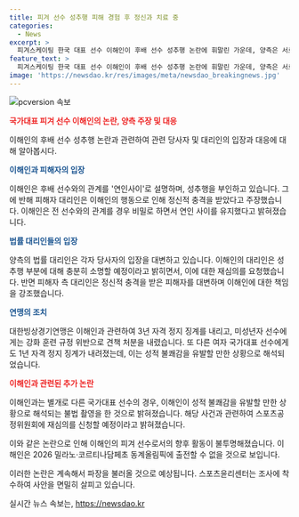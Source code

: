 ```yaml
---
title: 피겨 선수 성추행 피해 경험 후 정신과 치료 중
categories:
  - News
excerpt: >
  피겨스케이팅 한국 대표 선수 이해인이 후배 선수 성추행 논란에 휘말린 가운데, 양측은 서로 다른 주장을 펼치고 있다. 이해인 측은 성추행을 부인하고, 연인 관계였다고 주장하며 대한빙상경기연맹의 징계 결과에 대한 재심의를 요구하고 있다. 반면 피해자 측은 성적 행위를 당한 것으로 주장하고 있으며, 스포츠윤리센터는 조사에 착수했다. 양측의 주장이 엇갈리는 가운데 이 사건은 더 큰 파장을 불러올 것으로 보인다. (단어수: 110)
feature_text: >
  피겨스케이팅 한국 대표 선수 이해인이 후배 선수 성추행 논란에 휘말린 가운데, 양측은 서로 다른 주장을 펼치고 있다. 이해인 측은 성추행을 부인하고, 연인 관계였다고 주장하며 대한빙상경기연맹의 징계 결과에 대한 재심의를 요구하고 있다. 반면 피해자 측은 성적 행위를 당한 것으로 주장하고 있으며, 스포츠윤리센터는 조사에 착수했다. 양측의 주장이 엇갈리는 가운데 이 사건은 더 큰 파장을 불러올 것으로 보인다. (단어수: 110)
image: 'https://newsdao.kr/res/images/meta/newsdao_breakingnews.jpg'
---
```


<p><img src="https://newsdao.kr/res/images/meta/newsdao_breakingnews.jpg" alt="pcversion 속보" /></p>

<p><b><span style="color: #ee2323;">국가대표 피겨 선수 이해인의 논란, 양측 주장 및 대응</span></b></p>

<p>이해인의 후배 선수 성추행 논란과 관련하여 관련 당사자 및 대리인의 입장과 대응에 대해 알아봅시다.</p>

<p><b><span style="color: #1a5490;">이해인과 피해자의 입장</span></b></p>

<p>이해인은 후배 선수와의 관계를 '연인사이'로 설명하며, 성추행을 부인하고 있습니다. 그에 반해 피해자 대리인은 이해인의 행동으로 인해 정신적 충격을 받았다고 주장했습니다. 이해인은 전 선수와의 관계를 경우 비밀로 하면서 연인 사이를 유지했다고 밝혀졌습니다.</p>

<p><b><span style="color: #1a5490;">법률 대리인들의 입장</span></b></p>

<p>양측의 법률 대리인은 각자 당사자의 입장을 대변하고 있습니다. 이해인의 대리인은 성추행 부분에 대해 충분히 소명할 예정이라고 밝히면서, 이에 대한 재심의를 요청했습니다. 반면 피해자 측 대리인은 정신적 충격을 받은 피해자를 대변하며 이해인에 대한 책임을 강조했습니다.</p>

<p><b><span style="color: #1a5490;">연맹의 조치</span></b></p>

<p>대한빙상경기연맹은 이해인과 관련하여 3년 자격 정지 징계를 내리고, 미성년자 선수에게는 강화 훈련 규정 위반으로 견책 처분을 내렸습니다. 또 다른 여자 국가대표 선수에게도 1년 자격 정지 징계가 내려졌는데, 이는 성적 불쾌감을 유발할 만한 상황으로 해석되었습니다.</p>

<p><b><span style="color: #ee2323;">이해인과 관련된 추가 논란</span></b></p>

<p>이해인과는 별개로 다른 국가대표 선수의 경우, 이해인이 성적 불쾌감을 유발할 만한 상황으로 해석되는 불법 촬영을 한 것으로 밝혀졌습니다. 해당 사건과 관련하여 스포츠공정위원회에 재심의를 신청할 예정이라고 밝혀졌습니다.</p>

<p>이와 같은 논란으로 인해 이해인의 피겨 선수로서의 향후 활동이 불투명해졌습니다. 이해인은 2026 밀라노·코르티나담페초 동계올림픽에 출전할 수 없을 것으로 보입니다.</p>

<p>이러한 논란은 계속해서 파장을 불러올 것으로 예상됩니다. 스포츠윤리센터는 조사에 착수하여 사안을 면밀히 살피고 있습니다.</p>
실시간 뉴스 속보는, <a href="https://newsdao.kr" rel="dofollow">https://newsdao.kr</a>


